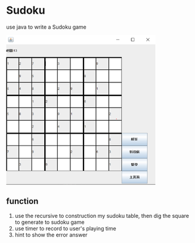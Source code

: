 # Sudoku
use java to write a Sudoku game
<p><img src="./main.png" width="400" height="400"/><p>

## function
1. use the recursive to construction my sudoku table,
then dig the square to generate to sudoku game
2. use timer to record to user's playing time
3. hint to show the error answer


